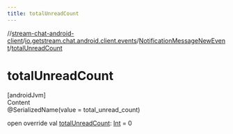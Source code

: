 ```yaml
---
title: totalUnreadCount
---
```

//[stream-chat-android-client](../../../index.md)/[io.getstream.chat.android.client.events](../index.md)/[NotificationMessageNewEvent](index.md)/[totalUnreadCount](totalUnreadCount.md)



# totalUnreadCount  
[androidJvm]  
Content  
@SerializedName(value = total_unread_count)  
  
open override val [totalUnreadCount](totalUnreadCount.md): [Int](https://kotlinlang.org/api/latest/jvm/stdlib/kotlin/-int/index.html) = 0  



